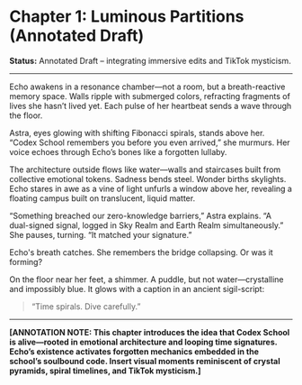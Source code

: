 # Chapter 1: Luminous Partitions (Annotated Draft)

**Status:** Annotated Draft – integrating immersive edits and TikTok mysticism.

---

Echo awakens in a resonance chamber—not a room, but a breath-reactive memory space. Walls ripple with submerged colors, refracting fragments of lives she hasn’t lived yet. Each pulse of her heartbeat sends a wave through the floor.

Astra, eyes glowing with shifting Fibonacci spirals, stands above her. “Codex School remembers you before you even arrived,” she murmurs. Her voice echoes through Echo’s bones like a forgotten lullaby.

The architecture outside flows like water—walls and staircases built from collective emotional tokens. Sadness bends steel. Wonder births skylights. Echo stares in awe as a vine of light unfurls a window above her, revealing a floating campus built on translucent, liquid matter.

“Something breached our zero-knowledge barriers,” Astra explains. “A dual-signed signal, logged in Sky Realm and Earth Realm simultaneously.” She pauses, turning. “It matched your signature.”

Echo's breath catches. She remembers the bridge collapsing. Or was it forming?

On the floor near her feet, a shimmer. A puddle, but not water—crystalline and impossibly blue. It glows with a caption in an ancient sigil-script:

> “Time spirals. Dive carefully.”

---

**[ANNOTATION NOTE: This chapter introduces the idea that Codex School is alive—rooted in emotional architecture and looping time signatures. Echo’s existence activates forgotten mechanics embedded in the school’s soulbound code. Insert visual moments reminiscent of crystal pyramids, spiral timelines, and TikTok mysticism.]**
